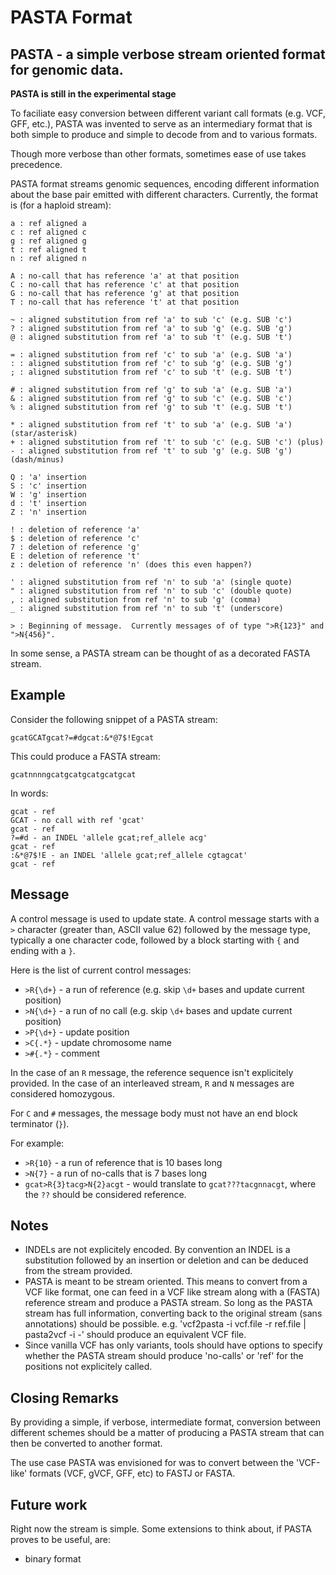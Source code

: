 PASTA Format
====

## PASTA - a simple verbose stream oriented format for genomic data.

**PASTA is still in the experimental stage**

To faciliate easy conversion between different variant call formats (e.g. VCF, GFF, etc.),
PASTA was invented to serve as an intermediary format that is both simple
to produce and simple to decode from and to various formats.

Though more verbose than other formats, sometimes ease of use
takes precedence.

PASTA format streams genomic sequences, encoding different
information about the base pair emitted with different characters.
Currently, the format is (for a haploid stream):

    a : ref aligned a
    c : ref aligned c
    g : ref aligned g
    t : ref aligned t
    n : ref aligned n

    A : no-call that has reference 'a' at that position
    C : no-call that has reference 'c' at that position
    G : no-call that has reference 'g' at that position
    T : no-call that has reference 't' at that position

    ~ : aligned substitution from ref 'a' to sub 'c' (e.g. SUB 'c')
    ? : aligned substitution from ref 'a' to sub 'g' (e.g. SUB 'g')
    @ : aligned substitution from ref 'a' to sub 't' (e.g. SUB 't')

    = : aligned substitution from ref 'c' to sub 'a' (e.g. SUB 'a')
    : : aligned substitution from ref 'c' to sub 'g' (e.g. SUB 'g')
    ; : aligned substitution from ref 'c' to sub 't' (e.g. SUB 't')

    # : aligned substitution from ref 'g' to sub 'a' (e.g. SUB 'a')
    & : aligned substitution from ref 'g' to sub 'c' (e.g. SUB 'c')
    % : aligned substitution from ref 'g' to sub 't' (e.g. SUB 't')

    * : aligned substitution from ref 't' to sub 'a' (e.g. SUB 'a') (star/asterisk)
    + : aligned substitution from ref 't' to sub 'c' (e.g. SUB 'c') (plus)
    - : aligned substitution from ref 't' to sub 'g' (e.g. SUB 'g') (dash/minus)

    Q : 'a' insertion
    S : 'c' insertion
    W : 'g' insertion
    d : 't' insertion
    Z : 'n' insertion

    ! : deletion of reference 'a'
    $ : deletion of reference 'c'
    7 : deletion of reference 'g'
    E : deletion of reference 't'
    z : deletion of reference 'n' (does this even happen?)

    ' : aligned substitution from ref 'n' to sub 'a' (single quote)
    " : aligned substitution from ref 'n' to sub 'c' (double quote)
    , : aligned substitution from ref 'n' to sub 'g' (comma)
    _ : aligned substitution from ref 'n' to sub 't' (underscore)
    
    > : Beginning of message.  Currently messages of of type ">R{123}" and ">N{456}".

In some sense, a PASTA stream can be thought of as a decorated FASTA stream.

## Example

Consider the following snippet of a PASTA stream:

    gcatGCATgcat?=#dgcat:&*@7$!Egcat

This could produce a FASTA stream:

    gcatnnnngcatgcatgcatgcatgcat

In words:

    gcat - ref
    GCAT - no call with ref 'gcat'
    gcat - ref
    ?=#d - an INDEL 'allele gcat;ref_allele acg'
    gcat - ref
    :&*@7$!E - an INDEL 'allele gcat;ref_allele cgtagcat'
    gcat - ref

## Message

A control message is used to update state.  A control message starts with a `>` character (greater than, ASCII value 62) followed by the message type, typically a one character code, followed by a block starting with `{` and ending with a `}`.

Here is the list of current control messages:

* `>R{\d+}` - a run of reference (e.g. skip `\d+` bases and update current position)
* `>N{\d+}` - a run of no call (e.g. skip `\d+` bases and update current position)
* `>P{\d+}` - update position
* `>C{.*}` - update chromosome name
* `>#{.*}` - comment

In the case of an `R` message, the reference sequence isn't explicitely provided.  In the case of an interleaved stream, `R` and `N` messages are considered homozygous.

For `C` and `#` messages, the message body must not have an end block terminator (`}`).

For example:

* `>R{10}` - a run of reference that is 10 bases long
* `>N{7}` - a run of no-calls that is 7 bases long
* `gcat>R{3}tacg>N{2}acgt` - would translate to `gcat???tacgnnacgt`, where the `??` should be considered reference.
 
## Notes

* INDELs are not explicitely encoded.  By convention an INDEL is a substitution followed by an
  insertion or deletion and can be deduced from the stream provided.
* PASTA is meant to be stream oriented.  This means to convert from a VCF like format, one
  can feed in a VCF like stream along with a (FASTA) reference stream and produce a PASTA
  stream.  So long as the PASTA stream has full information, converting back to the original
  stream (sans annotations) should be possible.  e.g. 'vcf2pasta -i vcf.file -r ref.file | pasta2vcf -i -'
  should produce an equivalent VCF file.
* Since vanilla VCF has only variants, tools should have options to specify whether the PASTA
  stream should produce 'no-calls' or 'ref' for the positions not explicitely called.

## Closing Remarks

By providing a simple, if verbose, intermediate format, conversion between different
schemes should be a matter of producing a PASTA stream that can then be converted
to another format.

The use case PASTA was envisioned for was to convert between the 'VCF-like' formats (VCF,
gVCF, GFF, etc) to FASTJ or FASTA.

## Future work

Right now the stream is simple.  Some extensions to think about, if PASTA proves to be useful,
are:

* binary format
